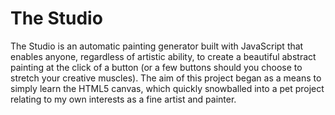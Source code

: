 # The Studio

The Studio is an automatic painting generator built with JavaScript that enables anyone, regardless of artistic ability, to create a beautiful abstract painting at the click of a button (or a few buttons should you choose to stretch your creative muscles). The aim of this project began as a means to simply learn the HTML5 canvas, which quickly snowballed into a pet project relating to my own interests as a fine artist and painter.